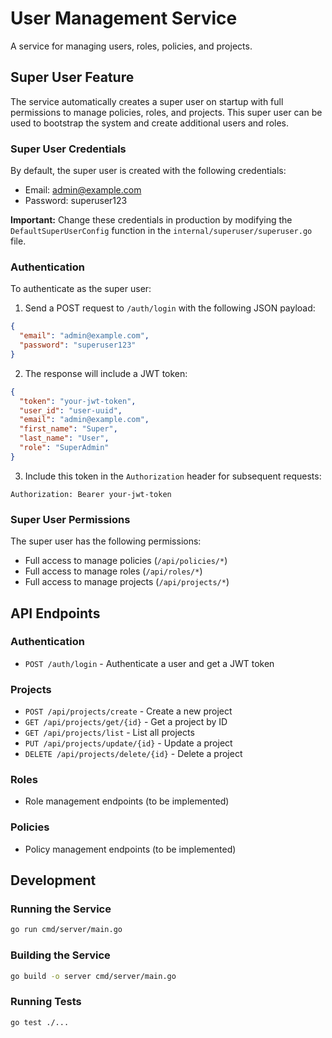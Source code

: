 # User Management Service

A service for managing users, roles, policies, and projects.

## Super User Feature

The service automatically creates a super user on startup with full permissions to manage policies, roles, and projects. This super user can be used to bootstrap the system and create additional users and roles.

### Super User Credentials

By default, the super user is created with the following credentials:

- Email: admin@example.com
- Password: superuser123

**Important:** Change these credentials in production by modifying the `DefaultSuperUserConfig` function in the `internal/superuser/superuser.go` file.

### Authentication

To authenticate as the super user:

1. Send a POST request to `/auth/login` with the following JSON payload:

```json
{
  "email": "admin@example.com",
  "password": "superuser123"
}
```

2. The response will include a JWT token:

```json
{
  "token": "your-jwt-token",
  "user_id": "user-uuid",
  "email": "admin@example.com",
  "first_name": "Super",
  "last_name": "User",
  "role": "SuperAdmin"
}
```

3. Include this token in the `Authorization` header for subsequent requests:

```
Authorization: Bearer your-jwt-token
```

### Super User Permissions

The super user has the following permissions:

- Full access to manage policies (`/api/policies/*`)
- Full access to manage roles (`/api/roles/*`)
- Full access to manage projects (`/api/projects/*`)

## API Endpoints

### Authentication

- `POST /auth/login` - Authenticate a user and get a JWT token

### Projects

- `POST /api/projects/create` - Create a new project
- `GET /api/projects/get/{id}` - Get a project by ID
- `GET /api/projects/list` - List all projects
- `PUT /api/projects/update/{id}` - Update a project
- `DELETE /api/projects/delete/{id}` - Delete a project

### Roles

- Role management endpoints (to be implemented)

### Policies

- Policy management endpoints (to be implemented)

## Development

### Running the Service

```bash
go run cmd/server/main.go
```

### Building the Service

```bash
go build -o server cmd/server/main.go
```

### Running Tests

```bash
go test ./...
```